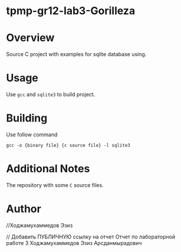 # tpmp-gr12-lab3-Gorilleza
# Overview

Source C project with examples for sqlite database using.

# Usage

Use `gcc` and `sqlite3` to build project.

# Building

Use follow command

```
gcc -o {binary file} {c source file} -l sqlite3
```

# Additional Notes

The repository with some `C` source files.

# Author

//Ходжамухаммедов Эзиз

// Добавить ПУБЛИЧНУЮ ссылку на отчет Отчет по лабораторной работе 3
Ходжамухаммедов Эзиз Арсданмырадович
